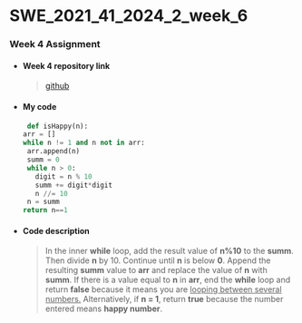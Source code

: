 # SWE_2021_41_2024_2_week_6 

### Week 4 Assignment 

* #### Week 4 repository link
  > [github](https://github.com/imchan685/SWE_2021_41_2024_2_week_4)

+ ####  My code

   ```python
    def isHappy(n):
  arr = []
  while n != 1 and n not in arr:
    arr.append(n)
    summ = 0
    while n > 0:
      digit = n % 10
      summ += digit*digit
      n //= 10
    n = summ
  return n==1
  ```
- #### Code description
  >In the inner __while__ loop, add the result value of __n%10__ to the __summ__. Then divide __n__ by 10.
  >Continue until __n__ is below __0__.
  >Append the resulting __summ__ value to __arr__ and replace the value of __n__ with __summ__.
  >If there is a value equal to __n__ in __arr__, end the __while__ loop and return __false__ because it means you are <u>looping between several numbers.</u>
  >Alternatively, if __n = 1__, return __true__ because the number entered means __happy number__.
  
